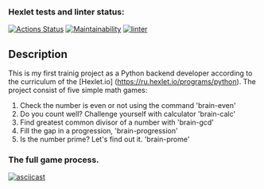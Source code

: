 ### Hexlet tests and linter status:
[![Actions Status](https://github.com/AnnaCanada/python-project-lvl1/workflows/hexlet-check/badge.svg)](https://github.com/AnnaCanada/python-project-lvl1/actions)
[![Maintainability](https://codeclimate.com/github/AnnaCanada/python-project-lvl1)](https://codeclimate.com/github/AnnaCanada/python-project-lvl1)
[![linter](https://github.com/AnnaCanada/python-project-lvl1/actions/workflows/learn-github-actions.yml/badge.svg)](https://github.com/AnnaCanada/python-project-lvl1/actions/workflows/learn-github-actions.yml)

## Description

This is my first trainig project as a Python backend developer according to the curriculum of the [Hexlet.io] (https://ru.hexlet.io/programs/python).
The project consist of five simple math games:
1) Check the number is even or not using the command 'brain-even'
2) Do you count well? Challenge yourself with calculator 'brain-calc'
3) Find greatest common divisor of a number with 'brain-gcd'
4) Fill the gap in a progression, 'brain-progression'
5) Is the number prime? Let's find out it. 'brain-prome'        

### The full game process.
[![asciicast](https://asciinema.org/a/jxc29JRLNk8DBxfSyLMEqCBGG.svg)](https://asciinema.org/a/jxc29JRLNk8DBxfSyLMEqCBGG)
